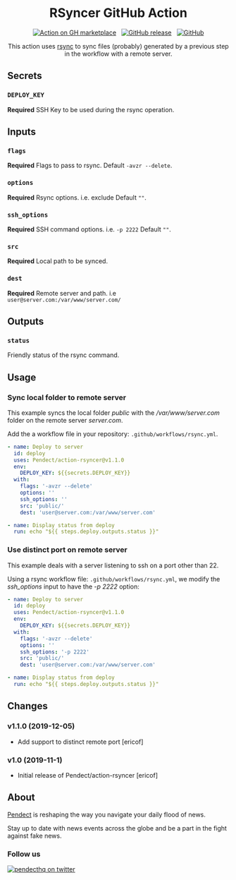 <div align="center">

# RSyncer GitHub Action

[![Action on GH marketplace][marketplace badge]][marketplace] &nbsp;
[![GitHub release][release badge]][latest release] &nbsp;
[![GitHub][LICENSE badge]][LICENSE]

This action uses [rsync](https://linux.die.net/man/1/rsync "Rsync's Homepage") to sync files (probably) generated by a previous step in the workflow with a remote server.

</div>

## Secrets

### `DEPLOY_KEY`

**Required** SSH Key to be used during the rsync operation.

## Inputs

### `flags`

**Required** Flags to pass to rsync. Default `-avzr --delete`.

### `options`

**Required** Rsync options. i.e. exclude Default `""`.

### `ssh_options`

**Required** SSH command options. i.e. `-p 2222` Default `""`.

### `src`

**Required** Local path to be synced.

### `dest`

**Required** Remote server and path. i.e `user@server.com:/var/www/server.com/`

## Outputs

### `status`

Friendly status of the rsync command.

## Usage

### Sync local folder to remote server

This example syncs the local folder *public* with the */var/www/server.com* folder on the remote server *server.com*.

Add the a workflow file in your repository: `.github/workflows/rsync.yml`.

```yml
- name: Deploy to server
  id: deploy
  uses: Pendect/action-rsyncer@v1.1.0
  env:
    DEPLOY_KEY: ${{secrets.DEPLOY_KEY}}
  with:
    flags: '-avzr --delete'
    options: ''
    ssh_options: ''
    src: 'public/'
    dest: 'user@server.com:/var/www/server.com'

- name: Display status from deploy
  run: echo "${{ steps.deploy.outputs.status }}"
```


### Use distinct port on remote server

This example deals with a server listening to ssh on a port other than 22.

Using a rsync workflow file: `.github/workflows/rsync.yml`, we modify the *ssh_options* input to have the *-p 2222* option:

```yml
- name: Deploy to server
  id: deploy
  uses: Pendect/action-rsyncer@v1.1.0
  env:
    DEPLOY_KEY: ${{secrets.DEPLOY_KEY}}
  with:
    flags: '-avzr --delete'
    options: ''
    ssh_options: '-p 2222'
    src: 'public/'
    dest: 'user@server.com:/var/www/server.com'

- name: Display status from deploy
  run: echo "${{ steps.deploy.outputs.status }}"
```


## Changes

### v1.1.0 (2019-12-05)

* Add support to distinct remote port [ericof]

### v1.0 (2019-11-1)

* Initial release of Pendect/action-rsyncer [ericof]


## About

[Pendect](https://pendect.com/ "Pendect's Homepage") is reshaping the way you navigate your daily flood of news.

Stay up to date with news events across the globe and be a part in the fight against fake news.

### Follow us

[![pendecthq on twitter][twitter badge]][twitter]

[twitter badge]: https://img.shields.io/twitter/follow/pendecthq.svg?style=social
[twitter]: https://twitter.com/intent/follow?screen_name=pendecthq 
[marketplace badge]: https://img.shields.io/badge/GitHub-Marketplace-lightblue.svg
[marketplace]: https://github.com/marketplace/actions/rsyncer-action
[LICENSE badge]: https://img.shields.io/github/license/Pendect/action-rsyncer.svg
[LICENSE]: https://github.com/Pendect/action-rsyncer/blob/master/LICENSE
[release badge]: https://img.shields.io/github/release/Pendect/action-rsyncer.svg
[latest release]: https://github.com/Pendect/action-rsyncer/releases/latest
[star badge]: https://img.shields.io/github/stars/Pendect/action-rsyncer.svg?style=social
[star]: https://github.com/Pendect/action-rsyncer
[gh profile]: https://github.com/Pendect
